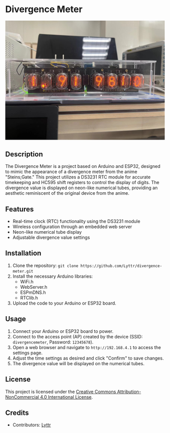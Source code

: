 # Divergence Meter

![Divergence Meter](https://github.com/Lyttr/divergence-meter/blob/main/divergencemeter.jpg)

## Description

The Divergence Meter is a project based on Arduino and ESP32, designed to mimic the appearance of a divergence meter from the anime "Steins;Gate." This project utilizes a DS3231 RTC module for accurate timekeeping and HC595 shift registers to control the display of digits. The divergence value is displayed on neon-like numerical tubes, providing an aesthetic reminiscent of the original device from the anime.

## Features

- Real-time clock (RTC) functionality using the DS3231 module
- Wireless configuration through an embedded web server
- Neon-like numerical tube display
- Adjustable divergence value settings

## Installation

1. Clone the repository: `git clone https://github.com/Lyttr/divergence-meter.git`
2. Install the necessary Arduino libraries:
   - WiFi.h
   - WebServer.h
   - ESPmDNS.h
   - RTClib.h
3. Upload the code to your Arduino or ESP32 board.

## Usage

1. Connect your Arduino or ESP32 board to power.
2. Connect to the access point (AP) created by the device (SSID: `divergencemeter`, Password: `12345678`).
3. Open a web browser and navigate to `http://192.168.4.1` to access the settings page.
4. Adjust the time settings as desired and click "Confirm" to save changes.
5. The divergence value will be displayed on the numerical tubes.

## License

This project is licensed under the [Creative Commons Attribution-NonCommercial 4.0 International License](https://creativecommons.org/licenses/by-nc/4.0/).

## Credits

- Contributors: [Lyttr](https://github.com/your_username)


